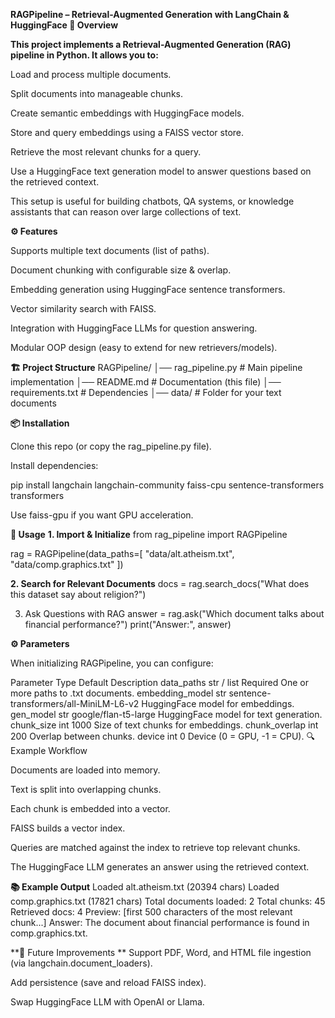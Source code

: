 **RAGPipeline – Retrieval-Augmented Generation with LangChain & HuggingFace
📌 Overview**

**This project implements a Retrieval-Augmented Generation (RAG) pipeline in Python.
It allows you to:**

Load and process multiple documents.

Split documents into manageable chunks.

Create semantic embeddings with HuggingFace models.

Store and query embeddings using a FAISS vector store.

Retrieve the most relevant chunks for a query.

Use a HuggingFace text generation model to answer questions based on the retrieved context.

This setup is useful for building chatbots, QA systems, or knowledge assistants that can reason over large collections of text.

**⚙️ Features**

Supports multiple text documents (list of paths).

Document chunking with configurable size & overlap.

Embedding generation using HuggingFace sentence transformers.

Vector similarity search with FAISS.

Integration with HuggingFace LLMs for question answering.

Modular OOP design (easy to extend for new retrievers/models).

**🏗️ Project Structure**
RAGPipeline/
│── rag_pipeline.py      # Main pipeline implementation
│── README.md            # Documentation (this file)
│── requirements.txt     # Dependencies
│── data/                # Folder for your text documents

**📦 Installation**

Clone this repo (or copy the rag_pipeline.py file).

Install dependencies:

pip install langchain langchain-community faiss-cpu sentence-transformers transformers


Use faiss-gpu if you want GPU acceleration.

**🚀 Usage**
**1. Import & Initialize**
from rag_pipeline import RAGPipeline

rag = RAGPipeline(data_paths=[
    "data/alt.atheism.txt",
    "data/comp.graphics.txt"
])

**2. Search for Relevant Documents**
docs = rag.search_docs("What does this dataset say about religion?")

3. Ask Questions with RAG
answer = rag.ask("Which document talks about financial performance?")
print("Answer:", answer)

**⚙️ Parameters**

When initializing RAGPipeline, you can configure:

Parameter	Type	Default	Description
data_paths	str / list	Required	One or more paths to .txt documents.
embedding_model	str	sentence-transformers/all-MiniLM-L6-v2	HuggingFace model for embeddings.
gen_model	str	google/flan-t5-large	HuggingFace model for text generation.
chunk_size	int	1000	Size of text chunks for embeddings.
chunk_overlap	int	200	Overlap between chunks.
device	int	0	Device (0 = GPU, -1 = CPU).
🔍 Example Workflow

Documents are loaded into memory.

Text is split into overlapping chunks.

Each chunk is embedded into a vector.

FAISS builds a vector index.

Queries are matched against the index to retrieve top relevant chunks.

The HuggingFace LLM generates an answer using the retrieved context.

**📚 Example Output**
Loaded alt.atheism.txt (20394 chars)
Loaded comp.graphics.txt (17821 chars)
Total documents loaded: 2
Total chunks: 45
Retrieved docs: 4
Preview:
   [first 500 characters of the most relevant chunk...]
Answer: The document about financial performance is found in comp.graphics.txt.

**🔮 Future Improvements
**
Support PDF, Word, and HTML file ingestion (via langchain.document_loaders).

Add persistence (save and reload FAISS index).

Swap HuggingFace LLM with OpenAI or Llama.


